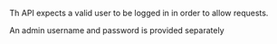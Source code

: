 Th API expects a valid user to be logged in in order to allow requests.

An admin username and password is provided separately
